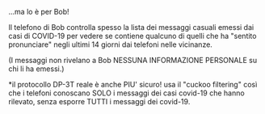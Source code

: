 ...ma lo è per Bob!

Il telefono di Bob controlla spesso la lista dei messaggi casuali emessi dai casi di COVID-19 per vedere se contiene qualcuno di quelli che ha "sentito pronunciare" negli ultimi 14 giorni dai telefoni nelle vicinanze.

(I messaggi non rivelano a Bob NESSUNA INFORMAZIONE PERSONALE su chi li ha emessi.)

*il protocollo DP-3T reale è anche PIU' sicuro! usa il "cuckoo filtering" così che i telefoni conoscano SOLO i messaggi dei casi covid-19 che hanno rilevato, senza esporre TUTTI i messaggi dei covid-19.